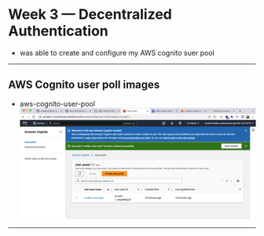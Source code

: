 # Week 3 — Decentralized Authentication


- was able to create and configure my AWS cognito suer pool 


---
##  AWS Cognito user poll images

- aws-cognito-user-pool
![aws-cognito-user-pool](assets/aws-cognito-user-pool.png)


---